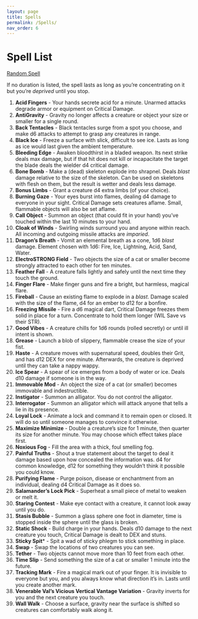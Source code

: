 ```yaml
---
layout: page
title: Spells
permalink: /Spells/
nav_order: 6
---
```


# Spell List

[Random Spell](https://perchance.org/dbw5e0qap0)

If no duration is listed, the spell lasts as long as you’re concentrating on it but you’re _deprived_ until you stop.



1. **Acid Fingers** - Your hands secrete acid for a minute. Unarmed attacks degrade armor or equipment on Critical Damage.
2. **AntiGravity** - Gravity no longer affects a creature or object your size or smaller for a single round.
3. **Back Tentacles** - Black tentacles surge from a spot you choose, and make d6 attacks to attempt to grasp any creatures in range.
4. **Black Ice** - Freeze a surface with slick, difficult to see ice. Lasts as long as ice would last given the ambient temperature.
5. **Bleeding Edge** - Awaken bloodthirst in a bladed weapon. Its next strike deals max damage, but if that hit does not kill or incapacitate the target the blade deals the wielder d4 critical damage.
6. **Bone Bomb** - Make a (dead) skeleton explode into shrapnel. Deals _blast_ damage relative to the size of the skeleton. Can be used on skeletons with flesh on them, but the result is wetter and deals less damage. 
7. **Bonus Limbs** - Grant a creature d4 extra limbs (of your choice). 
8. **Burning Gaze** - Your eyes burst into flames, dealing d4 damage to everyone in your sight. Critical Damage sets creatures aflame. Small, flammable objects will also be set aflame.
9. **Call Object** - Summon an object (that could fit in your hand) you’ve touched within the last 10 minutes to your hand.
10. **Cloak of Winds** - Swirling winds surround you and anyone within reach. All incoming and outgoing missile attacks are _imparied_. 
11. **Dragon’s Breath** - Vomit an elemental breath as a cone, 1d6 _blast_ damage. Element chosen with 1d6: Fire, Ice, Lightning, Acid, Sand, Water.
12. **ElectroSTRONG Field** - Two objects the size of a cat or smaller become strongly attracted to each other for ten minutes.
13. **Feather Fall** - A creature falls lightly and safely until the next time they touch the ground.
14. **Finger Flare** - Make finger guns and fire a bright, but harmless, magical flare.
15. **Fireball** - Cause an existing flame to explode in a _blast_. Damage scaled with the size of the flame, d4 for an ember to d12 for a bonfire.
16. **Freezing Missile** - Fire a d6 magical dart, Critical Damage freezes them solid in place for a turn. Concentrate to hold them longer (WIL Save vs their STR).
17. **Good Vibes** - A creature chills for 1d6 rounds (rolled secretly) or until ill intent is shown.
18. **Grease** - Launch a blob of slippery, flammable crease the size of your fist.
19. **Haste** - A creature moves with supernatural speed, doubles their Grit, and has d12 DEX for one minute. Afterwards, the creature is deprived until they can take a nappy wappy.
20. **Ice Spear** -  A spear of ice emerges from a body of water or ice. Deals d10 damage if someone is in the way.
21. **Immovable Mod** - An object the size of a cat (or smaller) becomes immovable and indestructible. 
22. **Instigator** - Summon an alligator. You do not control the alligator. 
23. **Interrogator** - Summon an alligator which will attack anyone that tells a lie in its presence.
24. **Loyal Lock** - Animate a lock and command it to remain open or closed. It will do so until someone manages to convince it otherwise.
25. **Maximize Minimize** - Double a creature’s size for 1 minute, then quarter its size for another minute. You may choose which effect takes place first.
26. **Noxious Fog** - Fill the area with a thick, foul smelling fog.
27. **Painful Truths** - Shout a true statement about the target to deal it damage based upon how concealed the information was. d4 for common knowledge, d12 for something they wouldn’t think it possible you could know.
28. **Purifying Flame** - Purge poison, disease or enchantment from an individual, dealing d4 Critical Damage as it does so.
29. **Salamander’s Lock Pick** - Superheat a small piece of metal to weaken or melt it.
30. **Staring Contest** - Make eye contact with a creature, it cannot look away until you do.
31. **Stasis Bubble** - Summon a glass sphere one foot in diameter, time is stopped inside the sphere until the glass is broken.
32. **Static Shock** - Build charge in your hands. Deals d10 damage to the next creature you touch, Critical Damage is dealt to DEX and stuns.
33. **Sticky Spit*** - Spit a wad of sticky phlegm to stick something in place.
34. **Swap** - Swap the locations of two creatures you can see.
35. **Tether** - Two objects cannot move more than 10 feet from each other.
36. **Time Slip** - Send something the size of a cat or smaller 1 minute into the future. 
37. **Tracking Mark** - Fire a magical mark out of your finger. It is invisible to everyone but you, and you always know what direction it’s in. Lasts until you create another mark.
38. **Venerable Val’s Vicious Vertical Vantage Variation** - Gravity inverts for you and the next creature you touch.
39. **Wall Walk** - Choose a surface, gravity near the surface is shifted so creatures can comfortably walk along it.